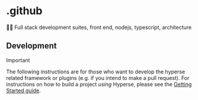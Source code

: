 # .github

🌿💚 Full stack development suites, front end, nodejs, typescript, architecture

## Development

> [!IMPORTANT]
> The following instructions are for those who want to develop the hyperse related framework or plugins (e.g. if you intend to make a pull request). For instructions on how to build a project *using* Hyperse, please see the [Getting Started guide](https://hyperse-io.github.io/track/docs/intro/installation).

